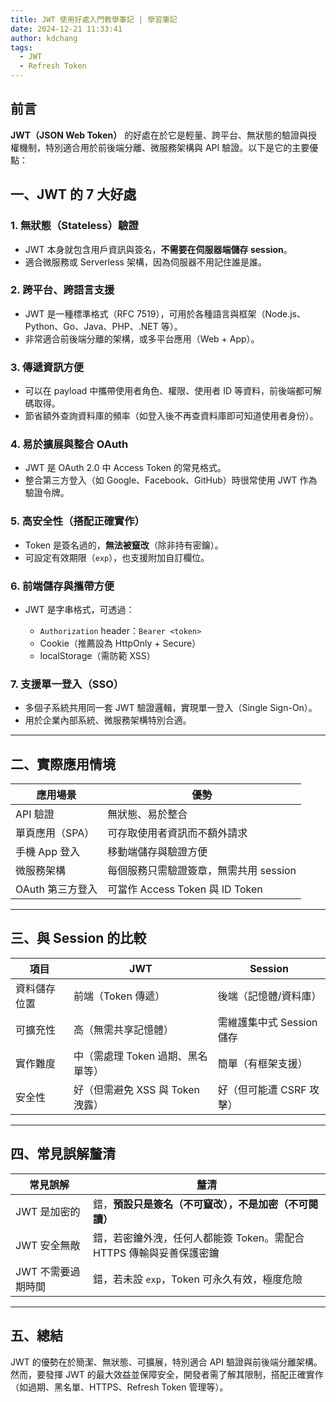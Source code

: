 ```yaml
---
title: JWT 使用好處入門教學筆記 | 學習筆記
date: 2024-12-21 11:33:41
author: kdchang
tags:
  - JWT
  - Refresh Token
---
```


## 前言

**JWT（JSON Web Token）** 的好處在於它是輕量、跨平台、無狀態的驗證與授權機制，特別適合用於前後端分離、微服務架構與 API 驗證。以下是它的主要優點：

## 一、JWT 的 7 大好處

### 1. **無狀態（Stateless）驗證**

- JWT 本身就包含用戶資訊與簽名，**不需要在伺服器端儲存 session**。
- 適合微服務或 Serverless 架構，因為伺服器不用記住誰是誰。

### 2. **跨平台、跨語言支援**

- JWT 是一種標準格式（RFC 7519），可用於各種語言與框架（Node.js、Python、Go、Java、PHP、.NET 等）。
- 非常適合前後端分離的架構，或多平台應用（Web + App）。

### 3. **傳遞資訊方便**

- 可以在 payload 中攜帶使用者角色、權限、使用者 ID 等資料，前後端都可解碼取得。
- 節省額外查詢資料庫的頻率（如登入後不再查資料庫即可知道使用者身份）。

### 4. **易於擴展與整合 OAuth**

- JWT 是 OAuth 2.0 中 Access Token 的常見格式。
- 整合第三方登入（如 Google、Facebook、GitHub）時很常使用 JWT 作為驗證令牌。

### 5. **高安全性（搭配正確實作）**

- Token 是簽名過的，**無法被竄改**（除非持有密鑰）。
- 可設定有效期限（`exp`），也支援附加自訂欄位。

### 6. **前端儲存與攜帶方便**

- JWT 是字串格式，可透過：

  - `Authorization` header：`Bearer <token>`
  - Cookie（推薦設為 HttpOnly + Secure）
  - localStorage（需防範 XSS）

### 7. **支援單一登入（SSO）**

- 多個子系統共用同一套 JWT 驗證邏輯，實現單一登入（Single Sign-On）。
- 用於企業內部系統、微服務架構特別合適。

---

## 二、實際應用情境

| 應用場景         | 優勢                                   |
| ---------------- | -------------------------------------- |
| API 驗證         | 無狀態、易於整合                       |
| 單頁應用（SPA）  | 可存取使用者資訊而不額外請求           |
| 手機 App 登入    | 移動端儲存與驗證方便                   |
| 微服務架構       | 每個服務只需驗證簽章，無需共用 session |
| OAuth 第三方登入 | 可當作 Access Token 與 ID Token        |

---

## 三、與 Session 的比較

| 項目         | JWT                               | Session                   |
| ------------ | --------------------------------- | ------------------------- |
| 資料儲存位置 | 前端（Token 傳遞）                | 後端（記憶體/資料庫）     |
| 可擴充性     | 高（無需共享記憶體）              | 需維護集中式 Session 儲存 |
| 實作難度     | 中（需處理 Token 過期、黑名單等） | 簡單（有框架支援）        |
| 安全性       | 好（但需避免 XSS 與 Token 洩露）  | 好（但可能遭 CSRF 攻擊）  |

---

## 四、常見誤解釐清

| 常見誤解           | 釐清                                                                |
| ------------------ | ------------------------------------------------------------------- |
| JWT 是加密的       | 錯，**預設只是簽名（不可竄改），不是加密（不可閱讀）**              |
| JWT 安全無敵       | 錯，若密鑰外洩，任何人都能簽 Token。需配合 HTTPS 傳輸與妥善保護密鑰 |
| JWT 不需要過期時間 | 錯，若未設 `exp`，Token 可永久有效，極度危險                        |

---

## 五、總結

JWT 的優勢在於簡潔、無狀態、可擴展，特別適合 API 驗證與前後端分離架構。然而，要發揮 JWT 的最大效益並保障安全，開發者需了解其限制，搭配正確實作（如過期、黑名單、HTTPS、Refresh Token 管理等）。
